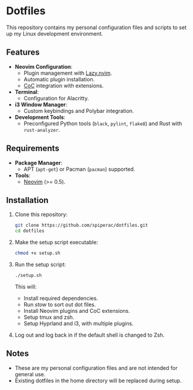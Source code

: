 # Dotfiles

This repository contains my personal configuration files and scripts to set up my Linux development environment.

## Features

- **Neovim Configuration**:
  - Plugin management with [Lazy.nvim](https://github.com/folke/lazy.nvim).
  - Automatic plugin installation.
  - [CoC](https://github.com/neoclide/coc.nvim) integration with extensions.
- **Terminal**:
  - Configuration for Alacritty.
- **i3 Window Manager**:
  - Custom keybindings and Polybar integration.
- **Development Tools**:
  - Preconfigured Python tools (`black`, `pylint`, `flake8`) and Rust with `rust-analyzer`.

## Requirements

- **Package Manager**: 
  - APT (`apt-get`) or Pacman (`pacman`) supported.
- **Tools**:
  - [Neovim](https://neovim.io) (>= 0.5).

## Installation

1. Clone this repository:
   ```bash
   git clone https://github.com/spiperac/dotfiles.git
   cd dotfiles
   ```

2. Make the setup script executable:
   ```bash
   chmod +x setup.sh
   ```

3. Run the setup script:
   ```bash
   ./setup.sh
   ```

   This will:
   - Install required dependencies.
   - Run *stow* to sort out dot files.
   - Install Neovim plugins and CoC extensions.
   - Setup tmux and zsh.
   - Setup Hyprland and i3, with multiple plugins.

4. Log out and log back in if the default shell is changed to Zsh.

## Notes

- These are my personal configuration files and are not intended for general use.
- Existing dotfiles in the home directory will be replaced during setup.
